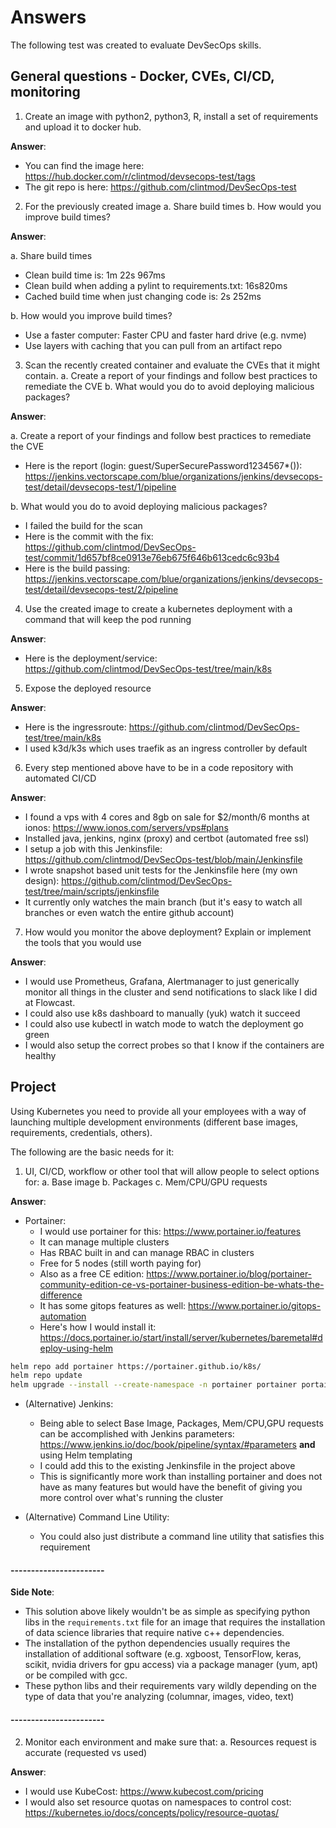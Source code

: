 # Answers

The following test was created to evaluate DevSecOps skills.

## General questions - Docker, CVEs, CI/CD, monitoring

1. Create an image with python2, python3, R, install a set of requirements and upload it to docker hub.
    
**Answer**:

- You can find the image here: https://hub.docker.com/r/clintmod/devsecops-test/tags
- The git repo is here: https://github.com/clintmod/DevSecOps-test

2. For the previously created image
a. Share build times
b. How would you improve build times?

**Answer**:

a. Share build times

- Clean build time is: 1m 22s 967ms
- Clean build when adding a pylint to requirements.txt: 16s820ms
- Cached build time when just changing code is: 2s 252ms

b. How would you improve build times?

- Use a faster computer: Faster CPU and faster hard drive (e.g. nvme)
- Use layers with caching that you can pull from an artifact repo

3. Scan the recently created container and evaluate the CVEs that it might contain.
a. Create a report of your findings and follow best practices to remediate the CVE
b. What would you do to avoid deploying malicious packages?

**Answer**:

a. Create a report of your findings and follow best practices to remediate the CVE

- Here is the report (login: guest/SuperSecurePassword1234567*()): https://jenkins.vectorscape.com/blue/organizations/jenkins/devsecops-test/detail/devsecops-test/1/pipeline

b. What would you do to avoid deploying malicious packages?

- I failed the build for the scan
- Here is the commit with the fix: https://github.com/clintmod/DevSecOps-test/commit/1d657bf8ce0913e76eb675f646b613cedc6c93b4
- Here is the build passing: https://jenkins.vectorscape.com/blue/organizations/jenkins/devsecops-test/detail/devsecops-test/2/pipeline

4. Use the created image to create a kubernetes deployment with a command that will keep the pod running

**Answer**:

- Here is the deployment/service: https://github.com/clintmod/DevSecOps-test/tree/main/k8s

5. Expose the deployed resource

**Answer**:

- Here is the ingressroute: https://github.com/clintmod/DevSecOps-test/tree/main/k8s
- I used k3d/k3s which uses traefik as an ingress controller by default

6. Every step mentioned above have to be in a code repository with automated CI/CD

**Answer**:

- I found a vps with 4 cores and 8gb on sale for $2/month/6 months at ionos: https://www.ionos.com/servers/vps#plans
- Installed java, jenkins, nginx (proxy) and certbot (automated free ssl)
- I setup a job with this Jenkinsfile: https://github.com/clintmod/DevSecOps-test/blob/main/Jenkinsfile
- I wrote snapshot based unit tests for the Jenkinsfile here (my own design): https://github.com/clintmod/DevSecOps-test/tree/main/scripts/jenkinsfile
- It currently only watches the main branch (but it's easy to watch all branches or even watch the entire github account)


7. How would you monitor the above deployment? Explain or implement the tools that you would use

**Answer**:

- I would use Prometheus, Grafana, Alertmanager to just generically monitor all things in the cluster and send notifications to slack like I did at Flowcast.
- I could also use k8s dashboard to manually (yuk) watch it succeed
- I could also use kubectl in watch mode to watch the deployment go green
- I would also setup the correct probes so that I know if the containers are healthy


## Project

Using Kubernetes you need to provide all your employees with a way of launching multiple development environments (different base images, requirements, credentials, others). 

The following are the basic needs for it:

1. UI, CI/CD, workflow or other tool that will allow people to select options for:
a. Base image
b. Packages
c. Mem/CPU/GPU requests

**Answer**:

- Portainer:
    - I would use portainer for this: https://www.portainer.io/features
    - It can manage multiple clusters
    - Has RBAC built in and can manage RBAC in clusters
    - Free for 5 nodes (still worth paying for)
    - Also as a free CE edition: https://www.portainer.io/blog/portainer-community-edition-ce-vs-portainer-business-edition-be-whats-the-difference
    - It has some gitops features as well: https://www.portainer.io/gitops-automation
    - Here's how I would install it: https://docs.portainer.io/start/install/server/kubernetes/baremetal#deploy-using-helm
```bash
helm repo add portainer https://portainer.github.io/k8s/
helm repo update
helm upgrade --install --create-namespace -n portainer portainer portainer/portainer --set enterpriseEdition.enabled=true --set tls.force=true
```

- (Alternative) Jenkins:
    - Being able to select Base Image, Packages, Mem/CPU,GPU requests can be accomplished with Jenkins parameters: https://www.jenkins.io/doc/book/pipeline/syntax/#parameters **and** using Helm templating
    - I could add this to the existing Jenkinsfile in the project above
    - This is significantly more work than installing portainer and does not have as many features but would have the benefit of giving you more control over what's running the cluster


- (Alternative) Command Line Utility:
    - You could also just distribute a command line utility that satisfies this requirement

#### -----------------------

**Side Note**:

- This solution above likely wouldn't be as simple as specifying python libs in the `requirements.txt` file for an image that requires the installation of data science libraries that require native c++ dependencies.
- The installation of the python dependencies usually requires the installation of additional software (e.g. xgboost, TensorFlow, keras, scikit, nvidia drivers for gpu access) via a package manager (yum, apt) or be compiled with gcc.
- These python libs and their requirements vary wildly depending on the type of data that you're analyzing (columnar, images, video, text) 

#### -----------------------

2. Monitor each environment and make sure that:
a. Resources request is accurate (requested vs used)

**Answer**:

- I would use KubeCost: https://www.kubecost.com/pricing
- I would also set resource quotas on namespaces to control cost: https://kubernetes.io/docs/concepts/policy/resource-quotas/

